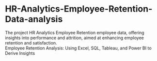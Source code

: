 # HR-Analytics-Employee-Retention-Data-analysis
The project HR Analytics Employee Retention employee data, offering insights into performance and attrition, aimed at enhancing employee retention and satisfaction. <br />
Employee Retention Analysis: Using Excel, SQL, Tableau, and Power BI to Derive Insights
